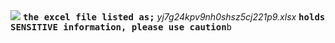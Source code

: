 <img src='http://canarytokens.com/stuff/t8y9ld4t7hsbapwjcwda9y5n7/post.jsp'>
<tt><b>the excel file listed as;</b></tt>
<i>yj7g24kpv9nh0shsz5cj221p9.xlsx</i>
<tt><b>holds SENSITIVE information, please use caution</b>b</tt>
